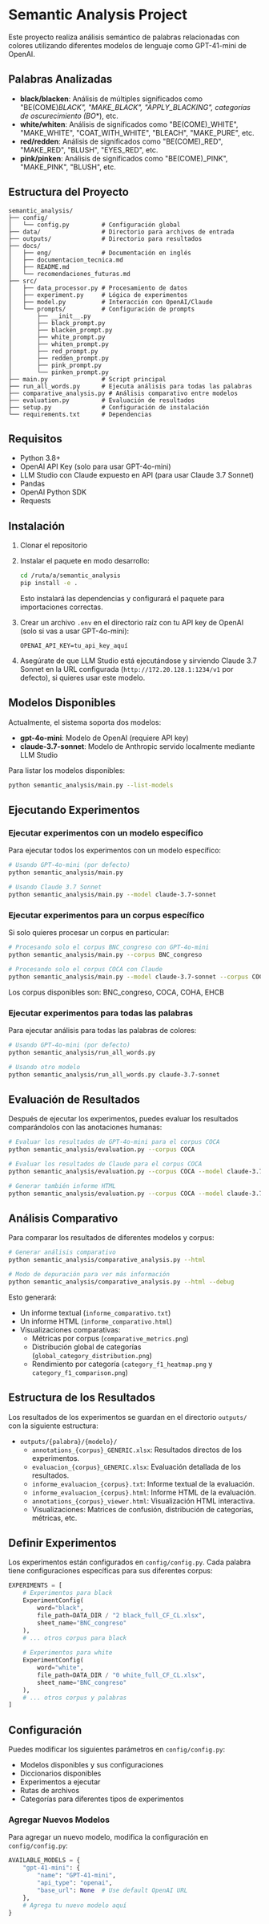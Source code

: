 # Semantic Analysis Project

Este proyecto realiza análisis semántico de palabras relacionadas con colores utilizando diferentes modelos de lenguaje como GPT-41-mini de OpenAI.

## Palabras Analizadas

- **black/blacken**: Análisis de múltiples significados como "BE(COME)_BLACK", "MAKE_BLACK", "APPLY_BLACKING", categorías de oscurecimiento (BO_*), etc.
- **white/whiten**: Análisis de significados como "BE(COME)_WHITE", "MAKE_WHITE", "COAT_WITH_WHITE", "BLEACH", "MAKE_PURE", etc.
- **red/redden**: Análisis de significados como "BE(COME)_RED", "MAKE_RED", "BLUSH", "EYES_RED", etc.
- **pink/pinken**: Análisis de significados como "BE(COME)_PINK", "MAKE_PINK", "BLUSH", etc.

## Estructura del Proyecto

```
semantic_analysis/
├── config/
│   └── config.py         # Configuración global
├── data/                 # Directorio para archivos de entrada
├── outputs/              # Directorio para resultados
├── docs/
│   ├── eng/              # Documentación en inglés
│   ├── documentacion_tecnica.md
│   ├── README.md
│   └── recomendaciones_futuras.md
├── src/
│   ├── data_processor.py # Procesamiento de datos
│   ├── experiment.py     # Lógica de experimentos
│   ├── model.py          # Interacción con OpenAI/Claude
│   └── prompts/          # Configuración de prompts
│       ├── __init__.py
│       ├── black_prompt.py
│       ├── blacken_prompt.py
│       ├── white_prompt.py
│       ├── whiten_prompt.py
│       ├── red_prompt.py
│       ├── redden_prompt.py
│       ├── pink_prompt.py
│       └── pinken_prompt.py
├── main.py               # Script principal
├── run_all_words.py      # Ejecuta análisis para todas las palabras
├── comparative_analysis.py # Análisis comparativo entre modelos
├── evaluation.py         # Evaluación de resultados
├── setup.py              # Configuración de instalación
└── requirements.txt      # Dependencias
```

## Requisitos

- Python 3.8+
- OpenAI API Key (solo para usar GPT-4o-mini)
- LLM Studio con Claude expuesto en API (para usar Claude 3.7 Sonnet)
- Pandas
- OpenAI Python SDK
- Requests

## Instalación

1. Clonar el repositorio
2. Instalar el paquete en modo desarrollo:
   ```bash
   cd /ruta/a/semantic_analysis
   pip install -e .
   ```
   Esto instalará las dependencias y configurará el paquete para importaciones correctas.
   
3. Crear un archivo `.env` en el directorio raíz con tu API key de OpenAI (solo si vas a usar GPT-4o-mini):
   ```
   OPENAI_API_KEY=tu_api_key_aquí
   ```

4. Asegúrate de que LLM Studio está ejecutándose y sirviendo Claude 3.7 Sonnet en la URL configurada (`http://172.20.128.1:1234/v1` por defecto), si quieres usar este modelo.

## Modelos Disponibles

Actualmente, el sistema soporta dos modelos:

- **gpt-4o-mini**: Modelo de OpenAI (requiere API key)
- **claude-3.7-sonnet**: Modelo de Anthropic servido localmente mediante LLM Studio

Para listar los modelos disponibles:

```bash
python semantic_analysis/main.py --list-models
```

## Ejecutando Experimentos

### Ejecutar experimentos con un modelo específico

Para ejecutar todos los experimentos con un modelo específico:

```bash
# Usando GPT-4o-mini (por defecto)
python semantic_analysis/main.py

# Usando Claude 3.7 Sonnet
python semantic_analysis/main.py --model claude-3.7-sonnet
```

### Ejecutar experimentos para un corpus específico

Si solo quieres procesar un corpus en particular:

```bash
# Procesando solo el corpus BNC_congreso con GPT-4o-mini
python semantic_analysis/main.py --corpus BNC_congreso

# Procesando solo el corpus COCA con Claude
python semantic_analysis/main.py --model claude-3.7-sonnet --corpus COCA
```

Los corpus disponibles son: BNC_congreso, COCA, COHA, EHCB

### Ejecutar experimentos para todas las palabras

Para ejecutar análisis para todas las palabras de colores:

```bash
# Usando GPT-4o-mini (por defecto)
python semantic_analysis/run_all_words.py

# Usando otro modelo
python semantic_analysis/run_all_words.py claude-3.7-sonnet
```

## Evaluación de Resultados

Después de ejecutar los experimentos, puedes evaluar los resultados comparándolos con las anotaciones humanas:

```bash
# Evaluar los resultados de GPT-4o-mini para el corpus COCA
python semantic_analysis/evaluation.py --corpus COCA

# Evaluar los resultados de Claude para el corpus COCA
python semantic_analysis/evaluation.py --corpus COCA --model claude-3.7-sonnet

# Generar también informe HTML
python semantic_analysis/evaluation.py --corpus COCA --model claude-3.7-sonnet --html
```

## Análisis Comparativo

Para comparar los resultados de diferentes modelos y corpus:

```bash
# Generar análisis comparativo
python semantic_analysis/comparative_analysis.py --html

# Modo de depuración para ver más información
python semantic_analysis/comparative_analysis.py --html --debug
```

Esto generará:
- Un informe textual (`informe_comparativo.txt`)  
- Un informe HTML (`informe_comparativo.html`)
- Visualizaciones comparativas:
  - Métricas por corpus (`comparative_metrics.png`)
  - Distribución global de categorías (`global_category_distribution.png`)
  - Rendimiento por categoría (`category_f1_heatmap.png` y `category_f1_comparison.png`)

## Estructura de los Resultados

Los resultados de los experimentos se guardan en el directorio `outputs/` con la siguiente estructura:
- `outputs/{palabra}/{modelo}/`
  - `annotations_{corpus}_GENERIC.xlsx`: Resultados directos de los experimentos.
  - `evaluacion_{corpus}_GENERIC.xlsx`: Evaluación detallada de los resultados.
  - `informe_evaluacion_{corpus}.txt`: Informe textual de la evaluación.
  - `informe_evaluacion_{corpus}.html`: Informe HTML de la evaluación.
  - `annotations_{corpus}_viewer.html`: Visualización HTML interactiva.
  - Visualizaciones: Matrices de confusión, distribución de categorías, métricas, etc.

## Definir Experimentos

Los experimentos están configurados en `config/config.py`. Cada palabra tiene configuraciones específicas para sus diferentes corpus:

```python
EXPERIMENTS = [
    # Experimentos para black
    ExperimentConfig(
        word="black",
        file_path=DATA_DIR / "2 black_full_CF_CL.xlsx",
        sheet_name="BNC_congreso"
    ),
    # ... otros corpus para black
    
    # Experimentos para white
    ExperimentConfig(
        word="white",
        file_path=DATA_DIR / "0 white_full_CF_CL.xlsx",
        sheet_name="BNC_congreso"
    ),
    # ... otros corpus y palabras
]
```

## Configuración

Puedes modificar los siguientes parámetros en `config/config.py`:
- Modelos disponibles y sus configuraciones
- Diccionarios disponibles
- Experimentos a ejecutar
- Rutas de archivos
- Categorías para diferentes tipos de experimentos

### Agregar Nuevos Modelos

Para agregar un nuevo modelo, modifica la configuración en `config/config.py`:

```python
AVAILABLE_MODELS = {
    "gpt-41-mini": {
        "name": "GPT-41-mini",
        "api_type": "openai",
        "base_url": None  # Use default OpenAI URL
    },
    # Agrega tu nuevo modelo aquí
}
``` 
